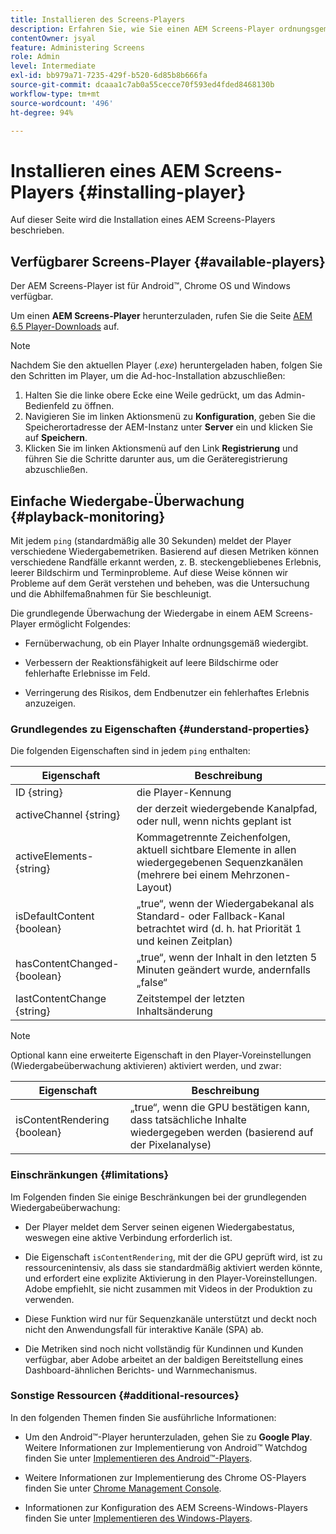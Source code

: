 ```yaml
---
title: Installieren des Screens-Players
description: Erfahren Sie, wie Sie einen AEM Screens-Player ordnungsgemäß installieren.
contentOwner: jsyal
feature: Administering Screens
role: Admin
level: Intermediate
exl-id: bb979a71-7235-429f-b520-6d85b8b666fa
source-git-commit: dcaaa1c7ab0a55cecce70f593ed4fded8468130b
workflow-type: tm+mt
source-wordcount: '496'
ht-degree: 94%

---
```


# Installieren eines AEM Screens-Players {#installing-player}

Auf dieser Seite wird die Installation eines AEM Screens-Players beschrieben.

## Verfügbarer Screens-Player {#available-players}

Der AEM Screens-Player ist für Android™, Chrome OS und Windows verfügbar.

Um einen **AEM Screens-Player** herunterzuladen, rufen Sie die Seite [AEM 6.5 Player-Downloads](https://download.macromedia.com/screens/) auf.

>[!NOTE]
>
>Nachdem Sie den aktuellen Player (*.exe*) heruntergeladen haben, folgen Sie den Schritten im Player, um die Ad-hoc-Installation abzuschließen:
>
>1. Halten Sie die linke obere Ecke eine Weile gedrückt, um das Admin-Bedienfeld zu öffnen.
>1. Navigieren Sie im linken Aktionsmenü zu **Konfiguration**, geben Sie die Speicherortadresse der AEM-Instanz unter **Server** ein und klicken Sie auf **Speichern**.
>1. Klicken Sie im linken Aktionsmenü auf den Link **Registrierung** und führen Sie die Schritte darunter aus, um die Geräteregistrierung abzuschließen.

## Einfache Wiedergabe-Überwachung {#playback-monitoring}

Mit jedem `ping` (standardmäßig alle 30 Sekunden) meldet der Player verschiedene Wiedergabemetriken. Basierend auf diesen Metriken können verschiedene Randfälle erkannt werden, z. B. steckengebliebenes Erlebnis, leerer Bildschirm und Terminprobleme. Auf diese Weise können wir Probleme auf dem Gerät verstehen und beheben, was die Untersuchung und die Abhilfemaßnahmen für Sie beschleunigt.

Die grundlegende Überwachung der Wiedergabe in einem AEM Screens-Player ermöglicht Folgendes:

* Fernüberwachung, ob ein Player Inhalte ordnungsgemäß wiedergibt.

* Verbessern der Reaktionsfähigkeit auf leere Bildschirme oder fehlerhafte Erlebnisse im Feld.

* Verringerung des Risikos, dem Endbenutzer ein fehlerhaftes Erlebnis anzuzeigen.

### Grundlegendes zu Eigenschaften {#understand-properties}

Die folgenden Eigenschaften sind in jedem `ping` enthalten:

| Eigenschaft | Beschreibung |
|---|---|
| ID {string} | die Player-Kennung |
| activeChannel {string} | der derzeit wiedergebende Kanalpfad, oder null, wenn nichts geplant ist |
| activeElements-{string} | Kommagetrennte Zeichenfolgen, aktuell sichtbare Elemente in allen wiedergegebenen Sequenzkanälen (mehrere bei einem Mehrzonen-Layout) |
| isDefaultContent {boolean} | „true“, wenn der Wiedergabekanal als Standard- oder Fallback-Kanal betrachtet wird (d. h. hat Priorität 1 und keinen Zeitplan) |
| hasContentChanged-{boolean} | „true“, wenn der Inhalt in den letzten 5 Minuten geändert wurde, andernfalls „false“ |
| lastContentChange {string} | Zeitstempel der letzten Inhaltsänderung |

>[!NOTE]
>
>Optional kann eine erweiterte Eigenschaft in den Player-Voreinstellungen (Wiedergabeüberwachung aktivieren) aktiviert werden, und zwar:
>
>| Eigenschaft | Beschreibung |
>|---|---|
>| isContentRendering {boolean} | „true“, wenn die GPU bestätigen kann, dass tatsächliche Inhalte wiedergegeben werden (basierend auf der Pixelanalyse) |

### Einschränkungen {#limitations}

Im Folgenden finden Sie einige Beschränkungen bei der grundlegenden Wiedergabeüberwachung:

* Der Player meldet dem Server seinen eigenen Wiedergabestatus, weswegen eine aktive Verbindung erforderlich ist.

* Die Eigenschaft `isContentRendering`, mit der die GPU geprüft wird, ist zu ressourcenintensiv, als dass sie standardmäßig aktiviert werden könnte, und erfordert eine explizite Aktivierung in den Player-Voreinstellungen. Adobe empfiehlt, sie nicht zusammen mit Videos in der Produktion zu verwenden.

* Diese Funktion wird nur für Sequenzkanäle unterstützt und deckt noch nicht den Anwendungsfall für interaktive Kanäle (SPA) ab.

* Die Metriken sind noch nicht vollständig für Kundinnen und Kunden verfügbar, aber Adobe arbeitet an der baldigen Bereitstellung eines Dashboard-ähnlichen Berichts- und Warnmechanismus.

### Sonstige Ressourcen {#additional-resources}

In den folgenden Themen finden Sie ausführliche Informationen:

* Um den Android™-Player herunterzuladen, gehen Sie zu **Google Play**. Weitere Informationen zur Implementierung von Android™ Watchdog finden Sie unter [Implementieren des Android™-Players](implementing-android-player.md).

* Weitere Informationen zur Implementierung des Chrome OS-Players finden Sie unter [Chrome Management Console](implementing-chrome-os-player.md).

* Informationen zur Konfiguration des AEM Screens-Windows-Players finden Sie unter [Implementieren des Windows-Players](implementing-windows-player.md).
